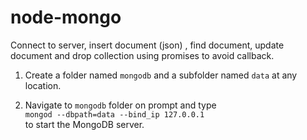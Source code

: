 # node-mongo
Connect to server, insert document (json) , find document, update document and drop collection using promises to avoid callback.

1. Create a folder named `mongodb` and a subfolder named `data` at any location.
2. Navigate to `mongodb` folder on prompt and type<br/> `mongod --dbpath=data --bind_ip 127.0.0.1`<br/> to start the MongoDB server.

   <!--3. On another command prompt window type `mongo`-->